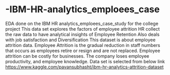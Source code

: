 # -IBM-HR-analytics_emploees_case
 EDA done on the IBM HR analytics_emploees_case_study for the college project
 This data set explores the factors of employee attrition 
HR collect the raw data to have analytical insights of Employee Retention
Also deals with job satisfaction and Diversification
This dataset is about employee attrition data. Employee Attrition is the gradual reduction in staff numbers that occurs as employees retire or resign and are not replaced. Employee attrition can be costly for businesses. The company loses employee productivity, and employee knowledge.
Data set is selected from below link
https://www.kaggle.com/pavansubhasht/ibm-hr-analytics-attrition-dataset

